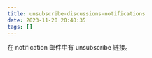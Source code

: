 ```yaml
---
title: unsubscribe-discussions-notifications
date: 2023-11-20 20:40:35
tags: []
---
```

在 notification 邮件中有 unsubscribe 链接。

